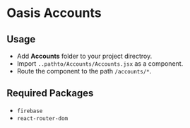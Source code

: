 # Oasis Accounts

## Usage

* Add **Accounts** folder to your project directroy.
* Import ``..pathto/Accounts/Accounts.jsx`` as a component.
* Route the component to the path ``/accounts/*``.

## Required Packages

* ``firebase``
* ``react-router-dom``
